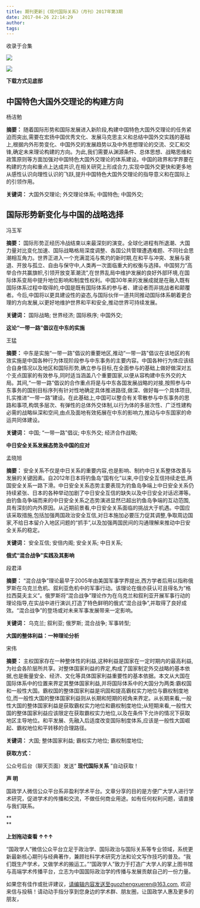 ```yaml
---
title: 期刊更新|《现代国际关系》（月刊）2017年第3期
date: 2017-04-26 22:14:29
author: 
tags: 
---
```



收录于合集

![](/images/4352/2.png)

![](/images/4352/3.png)

  

**下载方式见底部**

  

  

##  **中国特色大国外交理论的构建方向**

  

杨洁勉

 **摘要：**
随着国际形势和国际发展进入新阶段,构建中国特色大国外交理论的任务紧迫而突出,需要在宏扬中国优秀文化、发展马克思主义和总结中国外交实践的基础上,根据内外形势变化、中国外交的发展趋势以及中外思想理论的交流、交汇和交锋,确定未来理论构建的方向。为此,我们需要从渊源条件、总体思想、战略思维和政策原则等方面加强对中国特色大国外交理论的体系建设。中国的政界和学界要在构建的方向和重点上达成共识,在相关研究上形成合力,实现中国外交更快和更多地从感性认识向理性认识的飞跃,提升中国特色大国外交理论的指导意义和在国际上的引领作用。

**关键词：** 大国外交理论; 外交理论体系; 中国特色; 中国外交;

  

##  **国际形势新变化与中国的战略选择**

  

冯玉军

 **摘要：**
国际形势正经历冷战结束以来最深刻的演变。全球化进程有所退潮、大国力量对比变化加速、国际战略格局深度调整、各国公共管理遭遇难题、不同社会思潮相互角力。世界正进入一个充满混沌与焦灼的新时期,在和平与冲突、发展与衰退、开放与孤立、自由与保守中,人类再一次面临重大的权衡与选择。中国努力“高举合作共赢旗帜,引领开放变革潮流”,在世界乱局中维护发展的良好外部环境,在国际体系变局中提升地位影响和制度性权利。中国30年来的发展成就是在融入既有国际体系过程中取得的,中国是既有国际体系的参与者、建设者而非挑战者和颠覆者。今后,中国将以更具建设性的姿态,与国际伙伴一道共同推动国际体系朝着更合理的方向发展,以更好地维护世界和平和安全,推动世界可持续发展。

**关键词：** 国际战略; 世界经济; 国际秩序; 中国外交;

  

 **这论“一带一路”倡议在中东的实施**

  

王猛

 **摘要：**
中东是实施“一带一路”倡议的重要地区,推动“一带一路”倡议在该地区的有效实施是中国各种行为体现阶段参与中东事务的主要内容。中国各种行为体应该结合自身情况以及地区和国际形势,确立参与目标,在全面参与的基础上做好做深对五个支点国家的有效参与,同时适当涵盖八个重要国家,以便从容构建中东外交的大局。其间,“一带一路”倡议的合作重点将是与中东各国发展战略的对接,按照参与中东事务的国别目标序列有针对性地确定具体推进路径,做深、做好每一个具体项目,扎实推进“一带一路”建设。在此基础上,中国可以整合有关零散参与中东事务的思路和事项,构筑多层次、有弹性的总体外交体制,以行为体的多层次性、广泛性建构必需的战略纵深和空间,由点及面地有效拓展在中东的影响力,推动与中东国家的命运共同体建设。

**关键词：** 中国; “一带一路”倡议; 中东外交; 经济合作战略;

  

 **中日安全关系发展态势及中国的应对**  

  

孟晓旭

 **摘要：**
安全关系不仅是中日关系的重要内容,也是影响、制约中日关系整体改善与发展的关键因素。自2012年日本将钓鱼岛“国有化”以来,中日安全互信持续走低,两国安全关系一路下滑。中日安全关系态势主要表现为钓鱼岛争端上中日安全关系仍持续紧张、日本的各种举动加剧了中日安全互信的缺失以及中日安全对话迟滞等。由钓鱼岛争端而来的中日安全关系之态势演进显然已超出钓鱼岛争端的互动范围,具有深刻的内外原因。从近期前景看,中日安全关系面临的挑战大于机遇。中国应该采取措施,包括加强两国政治安全互信,对日本施加必要压力促其调整,争取周边国家,不给日本留介入地区问题的“抓手”,以及加强两国民间的沟通理解来推动中日安全关系的稳定。

**关键词：** 安全互信; 安倍内阁; 安全关系; 中日关系;

  

 **俄式“混合战争”实践及其影响**

  

段君泽

 **摘要：**
“混合战争”理论最早于2005年由美国军事学界提出,西方学者后用以指称俄罗斯在乌克兰危机、叙利亚危机中的军事行动。该理论在俄亦获认可且得名为“格拉西莫夫主义”。俄罗斯将“混合战争”理论作为在乌克兰和叙利亚开展军事行动的理论指导,在实战中进行演训,打造了特色鲜明的俄式“混合战争”,并取得了良好成效。“混合战争”的登场或对未来军事发展带来一定影响。  

**关键词：** 乌克兰; 叙利亚; 俄罗斯; 混合战争; 军事转型;

  

 **大国的整体利益：一种理论分析**

  

宋伟

 **摘要：**
主权国家存在一种整体性的利益,这种利益是国家在一定时期内的最高利益,为社会各阶层所共享。对整体国家利益的界定,构成了国家制定外交战略的基本依据,也是衡量安全、经济、文化等具体国家利益重要性的基本依据。本文从大国在国际体系中的位置来界定其整体国家利益,并将国际体系中的大国分为两类:霸权国和一般性大国。霸权国的整体国家利益是巩固和提高霸权实力地位与霸权制度地位,而一般性大国的整体国家利益则从长期和短期的视角来界定。从长期来看,一般性大国的整体国家利益是获取霸权实力地位和霸权制度地位;从短期来看,一般性大国的整体国家利益应该限定在获取霸权实力地位,以及在条件下允许的情况下获取地区主导地位。和平发展、先融入后适度改变国际制度体系,应该是一般性大国崛起、霸权地位和平转移的合理路径。  

**关键词：** 大国; 整体国家利益; 霸权实力地位; 霸权制度地位;

  

  

 **获取方式：**

公众号后台（聊天页面）发送“ **现代国际关系** ”自动获取！

 **声 明**

国政学人微信公众平台系非盈利学术平台。文章分享的目的是方便广大学人进行学术研究，促进学术的传播和交流，不做任何商业用途。如有任何权利问题，请直接与我们联系。

 **  
**

 **上划拖动查看 ↑↑↑**

  

“国政学人”微信公众平台立足于政治学、国际政治与国际关系等专业领域，系统更新最新核心期刊与经典著作，兼顾社科学术研究方法和论文写作技巧的普及。“我们既生产学术，又做学术的搬运工。”“国政学人”致力于打造广大学人的掌上图书馆与高端学术传播平台，立志为中国国际政治学的传播与发展贡献自己的一份力量。

  

如果您有佳作或批评建议，请编辑内容发送至guozhengxueren@163.com,
欢迎来信与投稿！请动动手指分享到您身边的学术群、朋友圈，让国政学人惠及更多的朋友，